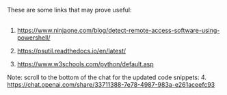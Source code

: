These are some links that may prove useful:
<br>
<br>

1. https://www.ninjaone.com/blog/detect-remote-access-software-using-powershell/

2. https://psutil.readthedocs.io/en/latest/

3. https://www.w3schools.com/python/default.asp

Note: scroll to the bottom of the chat for the updated code snippets:
4. https://chat.openai.com/share/33711388-7e78-4987-983a-e261aceefc93